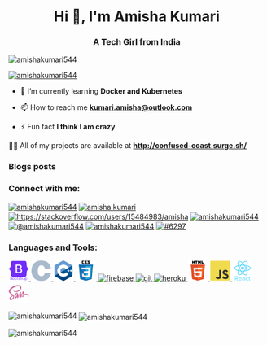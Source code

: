 <h1 align="center">Hi 👋, I'm Amisha Kumari</h1>
<h3 align="center">A Tech Girl from India</h3>

<p align="left"> <img src="https://komarev.com/ghpvc/?username=amishakumari544&label=Profile%20views&color=0e75b6&style=flat" alt="amishakumari544" /> </p>

<p align="left"> <a href="https://twitter.com/amishakumari544" target="blank"><img src="https://img.shields.io/twitter/follow/amishakumari544?logo=twitter&style=for-the-badge" alt="amishakumari544" /></a> </p>

- 🌱 I’m currently learning **Docker and Kubernetes**

- 📫 How to reach me **kumari.amisha@outlook.com**

- ⚡ Fun fact **I think I am crazy**

👨‍💻 All of my projects are available at **http://confused-coast.surge.sh/**

### Blogs posts
<!-- BLOG-POST-LIST:START -->
<!-- BLOG-POST-LIST:END -->

<h3 align="left">Connect with me:</h3>
<p align="left">
<a href="https://twitter.com/amishakumari544" target="blank"><img align="center" src="https://cdn.jsdelivr.net/npm/simple-icons@3.0.1/icons/twitter.svg" alt="amishakumari544" height="30" width="40" /></a>
<a href="https://linkedin.com/in/amisha kumari" target="blank"><img align="center" src="https://cdn.jsdelivr.net/npm/simple-icons@3.0.1/icons/linkedin.svg" alt="amisha kumari" height="30" width="40" /></a>
<a href="https://stackoverflow.com/users/https://stackoverflow.com/users/15484983/amisha" target="blank"><img align="center" src="https://cdn.jsdelivr.net/npm/simple-icons@3.0.1/icons/stackoverflow.svg" alt="https://stackoverflow.com/users/15484983/amisha" height="30" width="40" /></a>
<a href="https://codesandbox.com/amishakumari544" target="blank"><img align="center" src="https://cdn.jsdelivr.net/npm/simple-icons@3.0.1/icons/codesandbox.svg" alt="amishakumari544" height="30" width="40" /></a>
<a href="https://medium.com/@amishakumari544" target="blank"><img align="center" src="https://cdn.jsdelivr.net/npm/simple-icons@3.0.1/icons/medium.svg" alt="@amishakumari544" height="30" width="40" /></a>
<a href="https://www.hackerrank.com/amishakumari544" target="blank"><img align="center" src="https://cdn.jsdelivr.net/npm/simple-icons@3.0.1/icons/hackerrank.svg" alt="amishakumari544" height="30" width="40" /></a>
<a href="https://discord.gg/#6297" target="blank"><img align="center" src="https://cdn.jsdelivr.net/npm/simple-icons@3.0.1/icons/discord.svg" alt="#6297" height="30" width="40" /></a>
</p>

<h3 align="left">Languages and Tools:</h3>
<p align="left"> <a href="https://getbootstrap.com" target="_blank"> <img src="https://raw.githubusercontent.com/devicons/devicon/master/icons/bootstrap/bootstrap-plain-wordmark.svg" alt="bootstrap" width="40" height="40"/> </a> <a href="https://www.cprogramming.com/" target="_blank"> <img src="https://raw.githubusercontent.com/devicons/devicon/master/icons/c/c-original.svg" alt="c" width="40" height="40"/> </a> <a href="https://www.w3schools.com/cpp/" target="_blank"> <img src="https://raw.githubusercontent.com/devicons/devicon/master/icons/cplusplus/cplusplus-original.svg" alt="cplusplus" width="40" height="40"/> </a> <a href="https://www.w3schools.com/css/" target="_blank"> <img src="https://raw.githubusercontent.com/devicons/devicon/master/icons/css3/css3-original-wordmark.svg" alt="css3" width="40" height="40"/> </a> <a href="https://firebase.google.com/" target="_blank"> <img src="https://www.vectorlogo.zone/logos/firebase/firebase-icon.svg" alt="firebase" width="40" height="40"/> </a> <a href="https://git-scm.com/" target="_blank"> <img src="https://www.vectorlogo.zone/logos/git-scm/git-scm-icon.svg" alt="git" width="40" height="40"/> </a> <a href="https://heroku.com" target="_blank"> <img src="https://www.vectorlogo.zone/logos/heroku/heroku-icon.svg" alt="heroku" width="40" height="40"/> </a> <a href="https://www.w3.org/html/" target="_blank"> <img src="https://raw.githubusercontent.com/devicons/devicon/master/icons/html5/html5-original-wordmark.svg" alt="html5" width="40" height="40"/> </a> <a href="https://developer.mozilla.org/en-US/docs/Web/JavaScript" target="_blank"> <img src="https://raw.githubusercontent.com/devicons/devicon/master/icons/javascript/javascript-original.svg" alt="javascript" width="40" height="40"/> </a> <a href="https://reactjs.org/" target="_blank"> <img src="https://raw.githubusercontent.com/devicons/devicon/master/icons/react/react-original-wordmark.svg" alt="react" width="40" height="40"/> </a> <a href="https://sass-lang.com" target="_blank"> <img src="https://raw.githubusercontent.com/devicons/devicon/master/icons/sass/sass-original.svg" alt="sass" width="40" height="40"/> </a> </p>

<p><img align="left" src="https://github-readme-stats.vercel.app/api/top-langs?username=amishakumari544&show_icons=true&locale=en&layout=compact" alt="amishakumari544" /></p>

<p>&nbsp;<img align="center" src="https://github-readme-stats.vercel.app/api?username=amishakumari544&show_icons=true&locale=en" alt="amishakumari544" /></p>

<p><img align="center" src="https://github-readme-streak-stats.herokuapp.com/?user=amishakumari544&" alt="amishakumari544" /></p>

